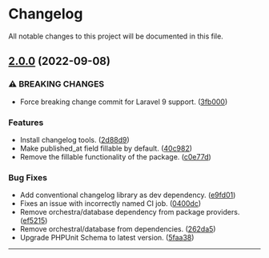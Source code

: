 <!--- BEGIN HEADER -->
# Changelog

All notable changes to this project will be documented in this file.
<!--- END HEADER -->

## [2.0.0](https://github.com/jaymeh/laravel-publishable/compare/1.2.3...2.0.0) (2022-09-08)

### ⚠ BREAKING CHANGES

* Force breaking change commit for Laravel 9 support. ([3fb000](https://github.com/jaymeh/laravel-publishable/commit/3fb0009b90df63b4249b047f0676d90f711d86ca))

### Features

* Install changelog tools. ([2d88d9](https://github.com/jaymeh/laravel-publishable/commit/2d88d91d946ab1631e3209d4fc4871df7fe07914))
* Make published_at field fillable by default. ([40c982](https://github.com/jaymeh/laravel-publishable/commit/40c98234c2f612cfe8402d54218a8736277e9d61))
* Remove the fillable functionality of the package. ([c0e77d](https://github.com/jaymeh/laravel-publishable/commit/c0e77d006c978f66c366726576b41b79bcbdfbf4))

### Bug Fixes

* Add conventional changelog library as dev dependency. ([e9fd01](https://github.com/jaymeh/laravel-publishable/commit/e9fd018dcbf4577326daba14a02b949114d259ef))
* Fixes an issue with incorrectly named CI job. ([0400dc](https://github.com/jaymeh/laravel-publishable/commit/0400dc0b4b6df55fdd0236cd9127aeb4255ec4cb))
* Remove orchestra/database dependency from package providers. ([ef5215](https://github.com/jaymeh/laravel-publishable/commit/ef5215cac0ec68b9b35061bc774bab4bd4345c3c))
* Remove orchestral/database from dependencies. ([262da5](https://github.com/jaymeh/laravel-publishable/commit/262da5d56915b124dfebd8a562978047ae53e89b))
* Upgrade PHPUnit Schema to latest version. ([5faa38](https://github.com/jaymeh/laravel-publishable/commit/5faa381c3a65f07dad4eba7e011eca9dbd873fb4))


---

